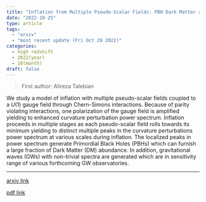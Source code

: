 ```yaml
---
title: "Inflation from Multiple Pseudo-Scalar Fields: PBH Dark Matter and Gravitational Waves"
date: "2022-10-25"
type: article
tags:
  - "arxiv"
  - "most recent update (Fri Oct 28 2022)"
categories:
  - high redshift
  - 2022(year)
  - 10(month)
draft: false
---
```


> First author: Alireza Talebian

 We study a model of inflation with multiple pseudo-scalar fields coupled to a
$U(1)$ gauge field through Chern-Simons interactions. Because of parity
violating interactions, one polarization of the gauge field is amplified
yielding to enhanced curvature perturbation power spectrum. Inflation proceeds
in multiple stages as each pseudo-scalar field rolls towards its minimum
yielding to distinct multiple peaks in the curvature perturbations power
spectrum at various scales during inflation. The localized peaks in power
spectrum generate Primordial Black Holes (PBHs) which can furnish a large
fraction of Dark Matter (DM) abundance. In addition, gravitational waves (GWs)
with non-trivial spectra are generated which are in sensitivity range of
various forthcoming GW observatories.

---
[arxiv link](http://arxiv.org/abs/2210.13822v1)

[pdf link](http://arxiv.org/pdf/2210.13822v1)